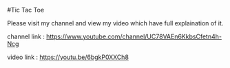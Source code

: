 #Tic Tac Toe

Please visit my channel and view my video which have full explaination of it.

channel link : https://www.youtube.com/channel/UC78VAEn6KkbsCfetn4h-Ncg

video link : https://youtu.be/6bgkP0XXCh8
